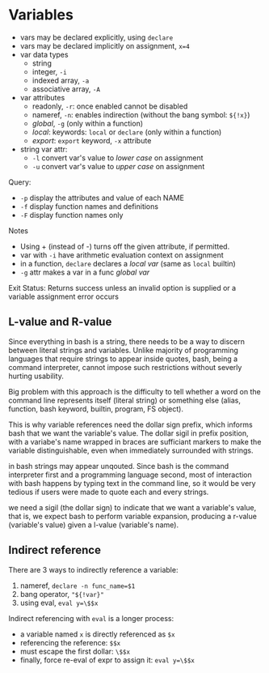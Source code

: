 # Variables






- vars may be declared explicitly, using `declare`
- vars may be declared implicitly on assignment, `x=4`
- var data types
  - string
  - integer, `-i`
  - indexed array, `-a`
  - associative array, `-A`
- var attributes
  - readonly, `-r`: once enabled cannot be disabled
  - nameref, `-n`: enables indirection (without the bang symbol: `${!x}`)
  - *global*, `-g` (only within a function)
  - *local*: keywords: `local` or `declare` (only within a function)
  - *export*: `export` keyword, `-x` attribute
- string var attr:
  - `-l`  convert var's value to *lower case* on assignment
  - `-u`  convert var's value to *upper case* on assignment


Query:
- `-p`  display the attributes and value of each NAME
- `-f`  display function names and definitions
- `-F`  display function names only

Notes
- Using + (instead of -) turns off the given attribute, if permitted.
- var with `-i` have arithmetic evaluation context on assignment
- in a function, `declare` declares a *local var* (same as `local` builtin)
- `-g` attr makes a var in a func *global var*


Exit Status:
Returns success unless an invalid option is supplied or a variable
assignment error occurs


## L-value and R-value
Since everything in bash is a string, there needs to be a way to discern between literal strings and variables. Unlike majority of programming languages that require strings to appear inside quotes, bash, being a command interpreter, cannot impose such restrictions without severly hurting usability.

Big problem with this approach is the difficulty to tell whether a word on the command line represents itself (literal string) or something else (alias, function, bash keyword, builtin, program, FS object).

This is why variable references need the dollar sign prefix, which informs bash that we want the variable's value. The dollar sigil in prefix position, with a variabe's name wrapped in braces are sufficiant markers to make the variable distinguishable, even when immediately surrounded with strings.



in bash strings may appear unqouted. Since bash is the command interpreter first and a programming language second, most of interaction with bash happens by typing text in the command line, so it would be very tedious if users were made to quote each and every strings.



we need a sigil (the dollar sign) to indicate that we want a variable's value, that is, we expect bash to perform variable expansion, producing a r-value (variable's value) given a l-value (variable's name).




## Indirect reference

There are 3 ways to indirectly reference a variable:
1. nameref, `declare -n func_name=$1`
2. bang operator, `"${!var}"`
3. using eval, `eval y=\$$x`


Indirect referencing with `eval` is a longer process:
- a variable named `x` is directly referenced as `$x`
- referencing the reference: `$$x`
- must escape the first dollar: `\$$x`
- finally, force re-eval of expr to assign it: `eval y=\$$x`
